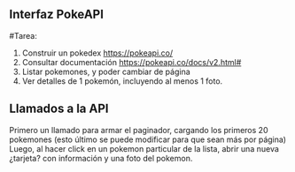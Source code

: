 ## Interfaz PokeAPI

#Tarea:

1. Construir un pokedex https://pokeapi.co/
2. Consultar documentación https://pokeapi.co/docs/v2.html#
3. Listar pokemones, y poder cambiar de página
4. Ver detalles de 1 pokemón, incluyendo al menos 1 foto.

## Llamados a la API

Primero un llamado para armar el paginador, cargando los primeros 20 pokemones (esto último se puede modificar para que sean más por página)
Luego, al hacer click en un pokemon particular de la lista, abrir una nueva ¿tarjeta? con información y una foto del pokemon.
